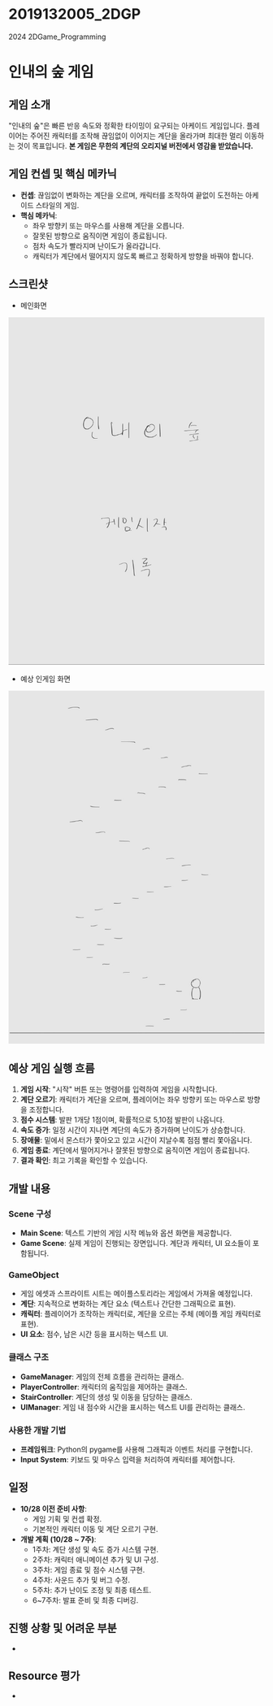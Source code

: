 # 2019132005_2DGP
2024 2DGame_Programming

# 인내의 숲 게임

## 게임 소개
"인내의 숲"은 빠른 반응 속도와 정확한 타이밍이 요구되는 아케이드 게임입니다. 
플레이어는 주어진 캐릭터를 조작해 끊임없이 이어지는 계단을 올라가며 최대한 멀리 이동하는 것이 목표입니다. 
**본 게임은 무한의 계단의 오리지널 버전에서 영감을 받았습니다.**

## 게임 컨셉 및 핵심 메카닉
- **컨셉**: 끊임없이 변화하는 계단을 오르며, 캐릭터를 조작하여 끝없이 도전하는 아케이드 스타일의 게임.
- **핵심 메카닉**:
    - 좌우 방향키 또는 마우스를 사용해 계단을 오릅니다.
    - 잘못된 방향으로 움직이면 게임이 종료됩니다.
    - 점차 속도가 빨라지며 난이도가 올라갑니다.
    - 캐릭터가 계단에서 떨어지지 않도록 빠르고 정확하게 방향을 바꿔야 합니다.

## 스크린샷
- 메인화면
  
![메인화면](assets/image/MainScene_pre.jpg)
- 예상 인게임 화면
  
![예상 중인 인게임 화면](assets/image/GameScene_pre.jpg)

## 예상 게임 실행 흐름
1. **게임 시작**: "시작" 버튼 또는 명령어를 입력하여 게임을 시작합니다.
2. **계단 오르기**: 캐릭터가 계단을 오르며, 플레이어는 좌우 방향키 또는 마우스로 방향을 조정합니다.
3. **점수 시스템**: 발판 1개당 1점이며, 확률적으로 5,10점 발판이 나옵니다.
4. **속도 증가**: 일정 시간이 지나면 계단의 속도가 증가하며 난이도가 상승합니다.
5. **장애물**: 밑에서 몬스터가 쫓아오고 있고 시간이 지날수록 점점 빨리 쫓아옵니다.
6. **게임 종료**: 계단에서 떨어지거나 잘못된 방향으로 움직이면 게임이 종료됩니다.
7. **결과 확인**: 최고 기록을 확인할 수 있습니다.

## 개발 내용

### Scene 구성
- **Main Scene**: 텍스트 기반의 게임 시작 메뉴와 옵션 화면을 제공합니다.
- **Game Scene**: 실제 게임이 진행되는 장면입니다. 계단과 캐릭터, UI 요소들이 포함됩니다.

### GameObject
- 게임 에셋과 스프라이트 시트는 메이플스토리라는 게임에서 가져올 예정입니다.
- **계단**: 지속적으로 변화하는 계단 요소 (텍스트나 간단한 그래픽으로 표현).
- **캐릭터**: 플레이어가 조작하는 캐릭터로, 계단을 오르는 주체 (메이플 게임 캐릭터로 표현).
- **UI 요소**: 점수, 남은 시간 등을 표시하는 텍스트 UI.

### 클래스 구조
- **GameManager**: 게임의 전체 흐름을 관리하는 클래스.
- **PlayerController**: 캐릭터의 움직임을 제어하는 클래스.
- **StairController**: 계단의 생성 및 이동을 담당하는 클래스.
- **UIManager**: 게임 내 점수와 시간을 표시하는 텍스트 UI를 관리하는 클래스.

### 사용한 개발 기법
- **프레임워크**: Python의 pygame를 사용해 그래픽과 이벤트 처리를 구현합니다.
- **Input System**: 키보드 및 마우스 입력을 처리하여 캐릭터를 제어합니다.

## 일정
- **10/28 이전 준비 사항**:
    - 게임 기획 및 컨셉 확정.
    - 기본적인 캐릭터 이동 및 계단 오르기 구현.
- **개발 계획 (10/28 ~ 7주)**:
    - 1주차: 계단 생성 및 속도 증가 시스템 구현.
    - 2주차: 캐릭터 애니메이션 추가 및 UI 구성.
    - 3주차: 게임 종료 및 점수 시스템 구현.
    - 4주차: 사운드 추가 및 버그 수정.
    - 5주차: 추가 난이도 조정 및 최종 테스트.
    - 6~7주차: 발표 준비 및 최종 디버깅.

## 진행 상황 및 어려운 부분
- 

## Resource 평가
- 
